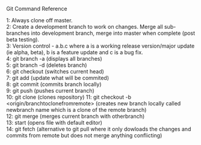 Git Command Reference

1: Always clone off master.\
2: Create a development branch to work on changes. Merge all sub-branches into development branch, merge into master when complete (post beta testing).\
3: Version control - a.b.c where a is a working release version/major update (ie alpha, beta), b is a feature update and c is a bug fix.\
4: git branch -a (displays all branches)\
5: git branch -d <branchname> (deletes branch)\
6: git checkout <branchname> (switches current head)\
7: git add <file> (update what will be commited)\
8: git commit <branch> (commits branch locally)\
9: git push (pushes current branch)\
10: git clone <repository link> (clones repository)
11: git checkout -b <newbranchname> <origin/branchtoclonefromremote> (creates new branch locally called newbranch name which is a clone of the remote branch)\
12: git merge <otherbranch> (merges current branch with otherbranch)\
13: start <file> (opens file with default editor)\
14: git fetch (alternative to git pull where it only dowloads the changes and commits from remote but does not merge anything conflicting)

